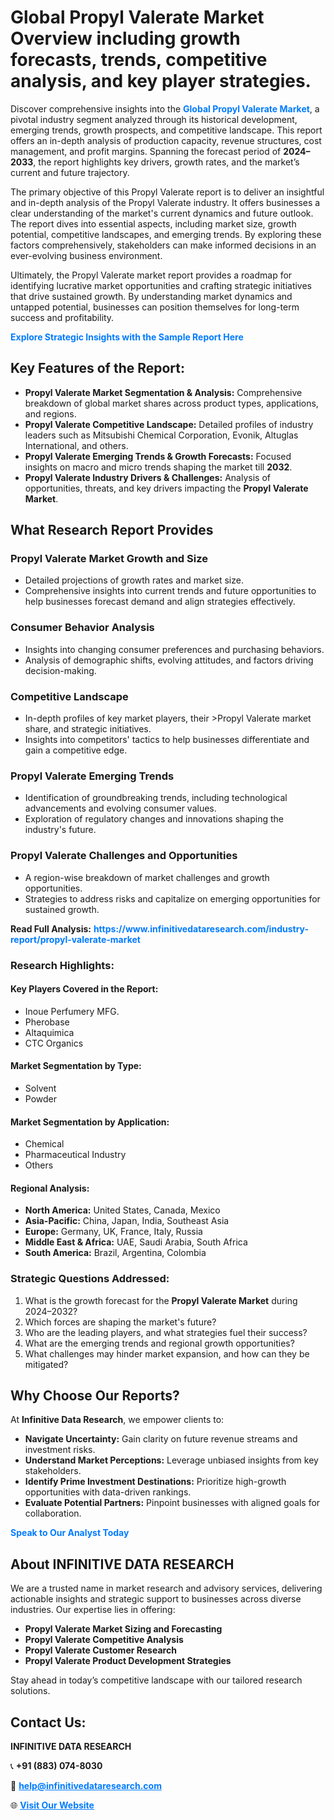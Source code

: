 <h1>Global Propyl Valerate Market Overview including growth forecasts, trends, competitive analysis, and key player strategies.</h1>
<p>
Discover comprehensive insights into the 
<a href="https://www.infinitivedataresearch.com/industry-report/propyl-valerate-market" rel="dofollow" style="color: #007BFF; text-decoration: none;"><strong>Global Propyl Valerate Market</strong></a>, a pivotal industry segment analyzed through its historical development, emerging trends, growth prospects, and competitive landscape. This report offers an in-depth analysis of production capacity, revenue structures, cost management, and profit margins. Spanning the forecast period of <strong>2024–2033</strong>, the report highlights key drivers, growth rates, and the market’s current and future trajectory.
</p>
<p>
The primary objective of this Propyl Valerate report is to deliver an insightful and in-depth analysis of the Propyl Valerate industry. It offers businesses a clear understanding of the market's current dynamics and future outlook. The report dives into essential aspects, including market size, growth potential, competitive landscapes, and emerging trends. By exploring these factors comprehensively, stakeholders can make informed decisions in an ever-evolving business environment.
</p>
<p>
Ultimately, the Propyl Valerate market report provides a roadmap for identifying lucrative market opportunities and crafting strategic initiatives that drive sustained growth. By understanding market dynamics and untapped potential, businesses can position themselves for long-term success and profitability.
</p>
<p>
<a href="https://www.infinitivedataresearch.com/request-sample/reportId=105749" style="color: #007BFF; text-decoration: none;"><strong>Explore Strategic Insights with the Sample Report Here</strong></a>
</p>

<h2>Key Features of the Report:</h2>
<ul>
<li><strong>Propyl Valerate Market Segmentation & Analysis:</strong> Comprehensive breakdown of global market shares across product types, applications, and regions.</li>
<li><strong>Propyl Valerate Competitive Landscape:</strong> Detailed profiles of industry leaders such as Mitsubishi Chemical Corporation, Evonik, Altuglas International, and others.</li>
<li><strong>Propyl Valerate Emerging Trends & Growth Forecasts:</strong> Focused insights on macro and micro trends shaping the market till <strong>2032</strong>.</li>
<li><strong>Propyl Valerate Industry Drivers & Challenges:</strong> Analysis of opportunities, threats, and key drivers impacting the <strong>Propyl Valerate Market</strong>.</li>
</ul>

<h2>What Research Report Provides</h2>
<h3>Propyl Valerate Market Growth and Size</h3>
<ul>
<li>Detailed projections of growth rates and market size.</li>
<li>Comprehensive insights into current trends and future opportunities to help businesses forecast demand and align strategies effectively.</li>
</ul>

<h3>Consumer Behavior Analysis</h3>
<ul>
<li>Insights into changing consumer preferences and purchasing behaviors.</li>
<li>Analysis of demographic shifts, evolving attitudes, and factors driving decision-making.</li>
</ul>

<h3>Competitive Landscape</h3>
<ul>
<li>In-depth profiles of key market players, their >Propyl Valerate market share, and strategic initiatives.</li>
<li>Insights into competitors' tactics to help businesses differentiate and gain a competitive edge.</li>
</ul>

<h3>Propyl Valerate Emerging Trends</h3>
<ul>
<li>Identification of groundbreaking trends, including technological advancements and evolving consumer values.</li>
<li>Exploration of regulatory changes and innovations shaping the industry's future.</li>
</ul>

<h3>Propyl Valerate Challenges and Opportunities</h3>
<ul>
<li>A region-wise breakdown of market challenges and growth opportunities.</li>
<li>Strategies to address risks and capitalize on emerging opportunities for sustained growth.</li>
</ul>
<p><strong>Read Full Analysis:</strong> <a href="https://www.infinitivedataresearch.com/industry-report/propyl-valerate-market" rel="dofollow" style="color: #007BFF; text-decoration: none;"><strong>https://www.infinitivedataresearch.com/industry-report/propyl-valerate-market</strong></a></p>
<h3>Research Highlights:</h3>
<h4>Key Players Covered in the Report:</h4>
<ul><li>Inoue Perfumery MFG.</li><li>Pherobase</li><li>Altaquimica</li><li>CTC Organics</li></ul>
<h4>Market Segmentation by Type:</h4>
<ul><li>Solvent</li><li>Powder</li></ul>
<h4>Market Segmentation by Application:</h4>
<ul><li>Chemical</li><li>Pharmaceutical Industry</li><li>Others</li></ul>

<h4>Regional Analysis:</h4>
<ul>
<li><strong>North America:</strong> United States, Canada, Mexico</li>
<li><strong>Asia-Pacific:</strong> China, Japan, India, Southeast Asia</li>
<li><strong>Europe:</strong> Germany, UK, France, Italy, Russia</li>
<li><strong>Middle East & Africa:</strong> UAE, Saudi Arabia, South Africa</li>
<li><strong>South America:</strong> Brazil, Argentina, Colombia</li>
</ul>

<h3>Strategic Questions Addressed:</h3>
<ol>
<li>What is the growth forecast for the <strong>Propyl Valerate Market</strong> during 2024–2032?</li>
<li>Which forces are shaping the market's future?</li>
<li>Who are the leading players, and what strategies fuel their success?</li>
<li>What are the emerging trends and regional growth opportunities?</li>
<li>What challenges may hinder market expansion, and how can they be mitigated?</li>
</ol>

<h2>Why Choose Our Reports?</h2>
<p>At <strong>Infinitive Data Research</strong>, we empower clients to:</p>
<ul>
<li><strong>Navigate Uncertainty:</strong> Gain clarity on future revenue streams and investment risks.</li>
<li><strong>Understand Market Perceptions:</strong> Leverage unbiased insights from key stakeholders.</li>
<li><strong>Identify Prime Investment Destinations:</strong> Prioritize high-growth opportunities with data-driven rankings.</li>
<li><strong>Evaluate Potential Partners:</strong> Pinpoint businesses with aligned goals for collaboration.</li>
</ul>
<p><a href="https://www.infinitivedataresearch.com/industry-report/propyl-valerate-market" rel="dofollow" style="color: #007BFF; text-decoration: none;"><strong>Speak to Our Analyst Today</strong></a></p>

<h2>About INFINITIVE DATA RESEARCH</h2>
<p>We are a trusted name in market research and advisory services, delivering actionable insights and strategic support to businesses across diverse industries. Our expertise lies in offering:</p>
<ul>
<li><strong>Propyl Valerate Market Sizing and Forecasting</strong></li>
<li><strong>Propyl Valerate Competitive Analysis</strong></li>
<li><strong>Propyl Valerate Customer Research</strong></li>
<li><strong>Propyl Valerate Product Development Strategies</strong></li>
</ul>
<p>Stay ahead in today’s competitive landscape with our tailored research solutions.</p>

<h2>Contact Us:</h2>
<p><strong>INFINITIVE DATA RESEARCH</strong></p>
<p>📞 <strong>+91 (883) 074-8030</strong></p>
<p>📧 <strong><a href="mailto:help@infinitivedataresearch.com" style="color: #007BFF;">help@infinitivedataresearch.com</a></strong></p>
<p>🌐 <strong><a href="https://www.infinitivedataresearch.com" rel="dofollow" style="color: #007BFF;">Visit Our Website</a></strong></p>